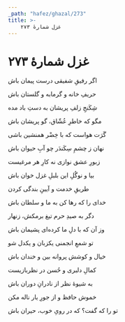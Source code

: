 ```yaml
---
_path: "hafez/ghazal/273"
title: >-
    غزل شمارهٔ ۲۷۳
---
```

# غزل شمارهٔ ۲۷۳

<div class="b" id="bn1"><div class="m1"><p>اگر رفیقِ شفیقی درست پیمان باش</p></div>
<div class="m2"><p>حریفِ خانه و گرمابه و گلستان باش</p></div></div>
<div class="b" id="bn2"><div class="m1"><p>شِکَنجِ زلفِ پریشان به دستِ باد مده</p></div>
<div class="m2"><p>مگو که خاطرِ عُشّاق، گو پریشان باش</p></div></div>
<div class="b" id="bn3"><div class="m1"><p>گَرَت هواست که با خِضْر همنشین باشی</p></div>
<div class="m2"><p>نهان ز چشمِ سِکَندَر چو آبِ حیوان باش</p></div></div>
<div class="b" id="bn4"><div class="m1"><p>زبورِ عشق نوازی نه کارِ هر مرغیست</p></div>
<div class="m2"><p>بیا و نوگُلِ این بلبلِ غزل خوان باش</p></div></div>
<div class="b" id="bn5"><div class="m1"><p>طریقِ خدمت و آیینِ بندگی کردن</p></div>
<div class="m2"><p>خدای را که رها کن به ما و سلطان باش</p></div></div>
<div class="b" id="bn6"><div class="m1"><p>دگر به صیدِ حرم تیغ برمکش، زنهار</p></div>
<div class="m2"><p>وز آن که با دلِ ما کرده‌ای پشیمان باش</p></div></div>
<div class="b" id="bn7"><div class="m1"><p>تو شمعِ انجمنی یکزبان و یکدل شو</p></div>
<div class="m2"><p>خیال و کوشش پروانه بین و خندان باش</p></div></div>
<div class="b" id="bn8"><div class="m1"><p>کمالِ دلبری و حُسن در نظربازیست</p></div>
<div class="m2"><p>به شیوهٔ نظر از نادرانِ دوران باش</p></div></div>
<div class="b" id="bn9"><div class="m1"><p>خموش حافظ و از جورِ یار ناله مکن</p></div>
<div class="m2"><p>تو را که گفت؟ که در رویِ خوب، حیران باش</p></div></div>
